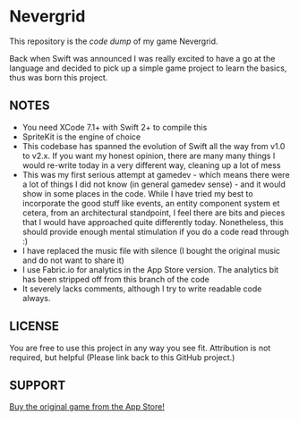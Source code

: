 # Nevergrid

This repository is the _code dump_ of my game Nevergrid.

Back when Swift was announced I was really excited to have a go at the language and decided to pick up a simple game project to learn the basics, thus was born this project.

## NOTES

- You need XCode 7.1+ with Swift 2+ to compile this
- SpriteKit is the engine of choice
- This codebase has spanned the evolution of Swift all the way from v1.0 to v2.x. If you want my honest opinion, there are many many things I would re-write today in a very different way, cleaning up a lot of mess
- This was my first serious attempt at gamedev - which means there were a lot of things I did not know (in general gamedev sense) - and it would show in some places in the code. While I have tried my best to incorporate the good stuff like events, an entity component system et cetera, from an architectural standpoint, I feel there are bits and pieces that I would have approached quite differently today. Nonetheless, this should provide enough mental stimulation if you do a code read through :)
- I have replaced the music file with silence (I bought the original music and do not want to share it)
- I use Fabric.io for analytics in the App Store version. The analytics bit has been stripped off from this branch of the code
- It severely lacks comments, although I try to write readable code always.
 
## LICENSE
You are free to use this project in any way you see fit. Attribution is not required, but helpful (Please link back to this GitHub project.)

## SUPPORT
[Buy the original game from the App Store!](http://bit.ly/Nevergrid)
